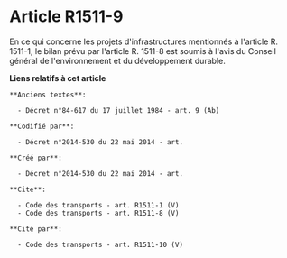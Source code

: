 # Article R1511-9

En ce qui concerne les projets d'infrastructures mentionnés à l'article R. 1511-1, le bilan prévu par l'article R. 1511-8 est
soumis à l'avis du Conseil général de l'environnement et du développement durable.

**Liens relatifs à cet article**

	**Anciens textes**:

	  - Décret n°84-617 du 17 juillet 1984 - art. 9 (Ab)

	**Codifié par**:

	  - Décret n°2014-530 du 22 mai 2014 - art.

	**Créé par**:

	  - Décret n°2014-530 du 22 mai 2014 - art.

	**Cite**:

	  - Code des transports - art. R1511-1 (V)
	  - Code des transports - art. R1511-8 (V)

	**Cité par**:

	  - Code des transports - art. R1511-10 (V)
